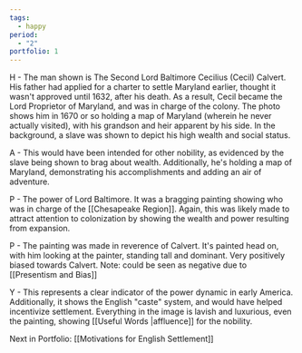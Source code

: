 ```yaml
---
tags:
  - happy
period:
  - "2"
portfolio: 1
---
```


H - The man shown is The Second Lord Baltimore Cecilius (Cecil) Calvert. His father had applied for a charter to settle Maryland earlier, thought it wasn't approved until 1632, after his death. As a result, Cecil became the Lord Proprietor of Maryland, and was in charge of the colony. The photo shows him in 1670 or so holding a map of Maryland (wherein he never actually visited), with his grandson and heir apparent by his side. In the background, a slave was shown to depict his high wealth and social status.

A - This would have been intended for other nobility, as evidenced by the slave being shown to brag about wealth. Additionally, he's holding a map of Maryland, demonstrating his accomplishments and adding an air of adventure.

P - The power of Lord Baltimore. It was a bragging painting showing who was in charge of the [[Chesapeake Region]]. Again, this was likely made to attract attention to colonization by showing the wealth and power resulting from expansion. 

P - The painting was made in reverence of Calvert. It's painted head on, with him looking at the painter, standing tall and dominant. Very positively biased towards Calvert. Note: could be seen as negative due to [[Presentism and Bias]]

Y - This represents a clear indicator of the power dynamic in early America. Additionally, it shows the English "caste" system, and would have helped incentivize settlement. Everything in the image is lavish and luxurious, even the painting, showing [[Useful Words |affluence]] for the nobility.

Next in Portfolio: [[Motivations for English Settlement]]
